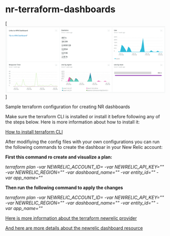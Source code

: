# nr-terraform-dashboards

[![Sample Dashboard](https://github.com/edisoncastro01/nr-terraform-dashboards/blob/master/Screenshots/SampleDashboard.png)]

Sample terraform configuration for creating NR dashboards

Make sure the terraform CLI is installed or install it before following any of the steps below. Here is more information about how to install it:

[How to install terraform CLI](https://learn.hashicorp.com/tutorials/terraform/install-cli)


After modifiying the config files with your own configurations you can run the following commands to create the dashboar in your New Relic account:

**First this command ro create and visualize a plan:**

*terraform plan -var NEWRELIC_ACCOUNT_ID=<Your Account RPM ID> -var NEWRELIC_API_KEY="<YOu NR user Admin API Key>" -var NEWRELIC_REGION="<US or EU>" -var dashboard_name="<Your Dashboard Name>" -var entity_id="<Entity ID if applicable>" -var app_name="<You APM App Name if Applicable>"*

**Then run the following command to apply the changes**

*terraform plan -var NEWRELIC_ACCOUNT_ID=<Your Account RPM ID> -var NEWRELIC_API_KEY="<YOu NR user Admin API Key>" -var NEWRELIC_REGION="<US or EU>" -var dashboard_name="<Your Dashboard Name>" -var entity_id="<Entity ID if applicable>" -var app_name="<You APM App Name if Applicable>"*
  
  
[Here is more information about the terraform newrelic provider](https://registry.terraform.io/providers/newrelic/newrelic/latest/docs)

[And here are more details about the newrelic dashboard resource](https://registry.terraform.io/providers/newrelic/newrelic/latest/docs/resources/dashboard)


